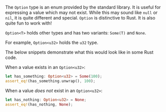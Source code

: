 The `Option` type is an enum provided by the standard library. It is useful for expressing a value which may not exist.
While this may sound like `null` or `nil`, it is quite different and special.
`Option` is distinctive to Rust. It is also quite fun to work with!

`Option<T>` holds other types and has two variants: `Some(T)` and `None`.

For example, `Option<u32>` holds the `u32` type.

The below snippets demonstrate what this would look like in some Rust code.

When a value exists in an `Option<u32>`:
```rust
let has_something: Option<u32> = Some(100);
assert_eq!(has_something.unwrap(), 100);
```

When a value *does not* exist in an `Option<u32>`:
```rust
let has_nothing: Option<u32> = None;
assert_eq!(has_nothing, None);
```

